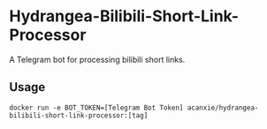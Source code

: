 # Hydrangea-Bilibili-Short-Link-Processor

A Telegram bot for processing bilibili short links.

## Usage

```
docker run -e BOT_TOKEN=[Telegram Bot Token] acanxie/hydrangea-bilibili-short-link-processor:[tag]
```
